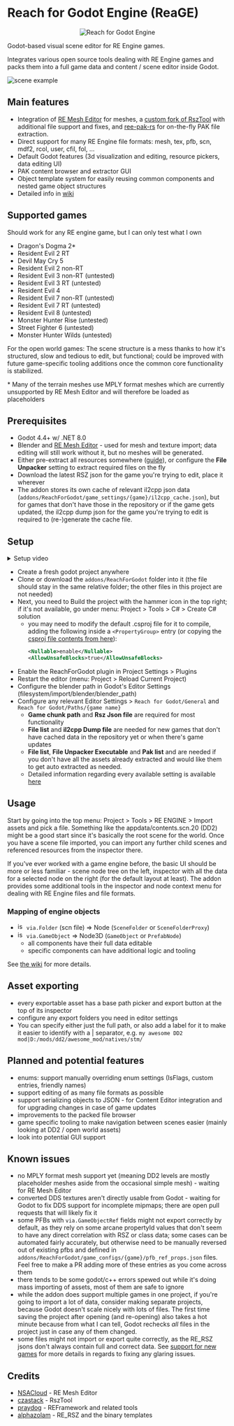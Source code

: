 # Reach for Godot Engine (ReaGE)
<p align="center">
  <img src="addons/ReachForGodot/icons/logo.png" alt="Reach for Godot Engine" />
</p>

Godot-based visual scene editor for RE Engine games.

Integrates various open source tools dealing with RE Engine games and packs them into a full game data and content / scene editor inside Godot.

![scene example](.gdignore/docs/images/scene.jpg)

## Main features
- Integration of [RE Mesh Editor](https://github.com/NSACloud/RE-Mesh-Editor) for meshes, a [custom fork of RszTool](https://github.com/kagenocookie/RszTool) with additional file support and fixes, and [ree-pak-rs](https://github.com/eigeen/ree-pak-rs) for on-the-fly PAK file extraction.
- Direct support for many RE Engine file formats: mesh, tex, pfb, scn, mdf2, rcol, user, cfil, fol, ...
- Default Godot features (3d visualization and editing, resource pickers, data editing UI)
- PAK content browser and extractor GUI
- Object template system for easily reusing common components and nested game object structures
- Detailed info in [wiki](https://github.com/kagenocookie/ReachForGodot/wiki)

## Supported games
Should work for any RE engine game, but I can only test what I own

- Dragon's Dogma 2*
- Resident Evil 2 RT
- Devil May Cry 5
- Resident Evil 2 non-RT
- Resident Evil 3 non-RT (untested)
- Resident Evil 3 RT (untested)
- Resident Evil 4
- Resident Evil 7 non-RT (untested)
- Resident Evil 7 RT (untested)
- Resident Evil 8 (untested)
- Monster Hunter Rise (untested)
- Street Fighter 6 (untested)
- Monster Hunter Wilds (untested)

For the open world games: The scene structure is a mess thanks to how it's structured, slow and tedious to edit, but functional; could be improved with future game-specific tooling additions once the common core functionality is stabilized.

\* Many of the terrain meshes use MPLY format meshes which are currently unsupported by RE Mesh Editor and will therefore be loaded as placeholders

## Prerequisites
- Godot 4.4+ w/ .NET 8.0
- Blender and [RE Mesh Editor](https://github.com/NSACloud/RE-Mesh-Editor) - used for mesh and texture import; data editing will still work without it, but no meshes will be generated.
- Either pre-extract all resources somewhere ([guide](https://github.com/Modding-Haven/REEngine-Modding-Documentation/wiki/Extracting-Game-Files)), or configure the **File Unpacker** setting to extract required files on the fly
- Download the latest RSZ json for the game you're trying to edit, place it wherever
- The addon stores its own cache of relevant il2cpp json data (`addons/ReachForGodot/game_settings/{game}/il2cpp_cache.json`), but for games that don't have those in the repository or if the game gets updated, the il2cpp dump json for the game you're trying to edit is required to (re-)generate the cache file.

## Setup
<details>
<summary>Setup video</summary>

(note: if you don't have all the assets unpacked, you can use "Open packed file browser" from the menu at 0:55 instead.)

https://github.com/user-attachments/assets/4ac201b6-41ae-46c4-9772-13dbcc10242a
</details>

- Create a fresh godot project anywhere
- Clone or download the `addons/ReachForGodot` folder into it (the file should stay in the same relative folder; the other files in this project are not needed)
- Next, you need to Build the project with the hammer icon in the top right; if it's not available, go under menu: Project > Tools > C# > Create C# solution
    - you may need to modify the default .csproj file for it to compile, adding the following inside a `<PropertyGroup>` entry (or copying the [csproj file contents from here](https://github.com/kagenocookie/ReachForGodot/tree/master/.gdignore/docs/example.csproj)):
        ```xml
        <Nullable>enable</Nullable>
	    <AllowUnsafeBlocks>true</AllowUnsafeBlocks>
        ```
- Enable the ReachForGodot plugin in Project Settings > Plugins
- Restart the editor (menu: Project > Reload Current Project)
- Configure the blender path in Godot's Editor Settings (filesystem/import/blender/blender_path)
- Configure any relevant Editor Settings > `Reach for Godot/General` and `Reach for Godot/Paths/{game name}`
    - **Game chunk path** and **Rsz Json file** are required for most functionality
    - **File list** and **il2cpp Dump file** are needed for new games that don't have cached data in the repository yet or when there's game updates
    - **File list**, **File Unpacker Executable** and **Pak list** and are needed if you don't have all the assets already extracted and would like them to get auto extracted as needed.
    - Detailed information regarding every available setting is available [here](https://github.com/kagenocookie/ReachForGodot/wiki/Addon-editor-settings)

## Usage
Start by going into the top menu: Project > Tools > RE ENGINE > Import assets and pick a file. Something like the appdata/contents.scn.20 (DD2) might be a good start since it's basically the root scene for the world. Once you have a scene file imported, you can import any further child scenes and referenced resources from the inspector there.

If you've ever worked with a game engine before, the basic UI should be more or less familiar - scene node tree on the left, inspector with all the data for a selected node on the right (for the default layout at least). The addon provides some additional tools in the inspector and node context menu for dealing with RE Engine files and file formats.

### Mapping of engine objects
- <img src="addons/ReachForGodot/icons/folder.png" alt="isolated" width="16"/> `via.Folder` (scn file) => Node (`SceneFolder` or `SceneFolderProxy`)
- <img src="addons/ReachForGodot/icons/gear.png" alt="isolated" width="16"/> `via.GameObject` => Node3D (`GameObject` or `PrefabNode`)
    - all components have their full data editable
    - specific components can have additional logic and tooling

See [the wiki](https://github.com/kagenocookie/ReachForGodot/wiki) for more details.

## Asset exporting
- every exportable asset has a base path picker and export button at the top of its inspector
- configure any export folders you need in editor settings
- You can specify either just the full path, or also add a label for it to make it easier to identify with a | separator, e.g. `my awesome DD2 mod|D:/mods/dd2/awesome_mod/natives/stm/`

## Planned and potential features
- enums: support manually overriding enum settings (IsFlags, custom entries, friendly names)
- support editing of as many file formats as possible
- support serializing objects to JSON - for Content Editor integration and for upgrading changes in case of game updates
- improvements to the packed file browser
- game specific tooling to make navigation between scenes easier (mainly looking at DD2 / open world assets)
- look into potential GUI support

## Known issues
- no MPLY format mesh support yet (meaning DD2 levels are mostly placeholder meshes aside from the occasional simple mesh) - waiting for RE Mesh Editor
- converted DDS textures aren't directly usable from Godot - waiting for Godot to fix DDS support for incomplete mipmaps; there are open pull requests that will likely fix it
- some PFBs with `via.GameObjectRef` fields might not export correctly by default, as they rely on some arcane propertyId values that don't seem to have any direct correlation with RSZ or class data; some cases can be automated fairly accurately, but otherwise need to be manually reversed out of existing pfbs and defined in `addons/ReachForGodot/game_configs/{game}/pfb_ref_props.json` files. Feel free to make a PR adding more of these entries as you come across them
- there tends to be some godot/c++ errors spewed out while it's doing mass importing of assets, most of them are safe to ignore
- while the addon does support multiple games in one project, if you're going to import a lot of data, consider making separate projects, because Godot doesn't scale nicely with lots of files. The first time saving the project after opening (and re-opening) also takes a hot minute because from what I can tell, Godot rechecks _all_ files in the project just in case any of them changed.
- some files might not import or export quite correctly, as the RE_RSZ jsons don't always contain full and correct data. See [support for new games](https://github.com/kagenocookie/ReachForGodot/wiki/Adding-support-for-new-games) for more details in regards to fixing any glaring issues.

## Credits
- [NSACloud](https://github.com/NSACloud) - RE Mesh Editor
- [czastack](https://github.com/czastack) - RszTool
- [praydog](https://github.com/praydog) - REFramework and related tools
- [alphazolam](https://github.com/alphazolam) - RE_RSZ and the binary templates

